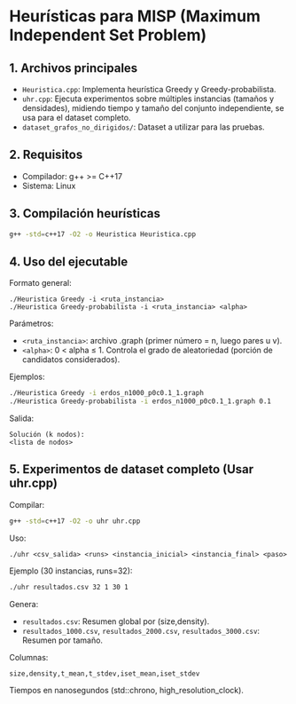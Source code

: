 # Heurísticas para MISP (Maximum Independent Set Problem)

## 1. Archivos principales
- `Heuristica.cpp`: Implementa heurística Greedy y Greedy-probabilista.
- `uhr.cpp`: Ejecuta experimentos sobre múltiples instancias (tamaños y densidades), midiendo tiempo y tamaño del conjunto independiente, se usa para el dataset completo.
- `dataset_grafos_no_dirigidos/`: Dataset a utilizar para las pruebas.

## 2. Requisitos
- Compilador: g++ >= C++17
- Sistema: Linux

## 3. Compilación heurísticas
```bash
g++ -std=c++17 -O2 -o Heuristica Heuristica.cpp
```

## 4. Uso del ejecutable
Formato general:
```
./Heuristica Greedy -i <ruta_instancia>
./Heuristica Greedy-probabilista -i <ruta_instancia> <alpha>
```
Parámetros:
- `<ruta_instancia>`: archivo .graph (primer número = n, luego pares u v).
- `<alpha>`: 0 < alpha ≤ 1. Controla el grado de aleatoriedad (porción de candidatos considerados).

Ejemplos:
```bash
./Heuristica Greedy -i erdos_n1000_p0c0.1_1.graph
./Heuristica Greedy-probabilista -i erdos_n1000_p0c0.1_1.graph 0.1
```

Salida:
```
Solución (k nodos):
<lista de nodos> 
```

## 5. Experimentos de dataset completo (Usar uhr.cpp)
Compilar:
```bash
g++ -std=c++17 -O2 -o uhr uhr.cpp
```
Uso:
```
./uhr <csv_salida> <runs> <instancia_inicial> <instancia_final> <paso>
```
Ejemplo (30 instancias, runs=32):
```bash
./uhr resultados.csv 32 1 30 1
```

Genera:
- `resultados.csv`: Resumen global por (size,density).
- `resultados_1000.csv`, `resultados_2000.csv`, `resultados_3000.csv`: Resumen por tamaño.

Columnas:
```
size,density,t_mean,t_stdev,iset_mean,iset_stdev
```
Tiempos en nanosegundos (std::chrono, high_resolution_clock).
